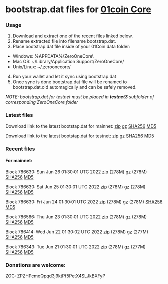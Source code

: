 # bootstrap.dat files for [01coin Core](https://01coin.io)

### Usage

1. Download and extract one of the recent files linked below.
2. Rename extracted file into filename bootstrap.dat.
3. Place bootstrap.dat file inside of your 01Coin data folder:
 - Windows: %APPDATA%\ZeroOneCore\
 - Mac OS: ~/Library/Application Support/ZeroOneCore/
 - Unix/Linux: ~/.zeroonecore/
4. Run your wallet and let it sync using bootstrap.dat
5. Once sync is done bootstrap.dat file will be renamed to bootstrap.dat.old automagically and can be safely removed.

_NOTE: bootstrap.dat for testnet must be placed in **testnet3** subfolder of corresponding ZeroOneCore folder_

### Latest files
Download link to the latest bootstap.dat for mainnet: [zip](https://files.01coin.io/mainnet/bootstrap.dat.zip) [gz](https://files.01coin.io/mainnet/bootstrap.dat.tar.gz) [SHA256](https://files.01coin.io/mainnet/sha256.txt) [MD5](https://files.01coin.io/mainnet/md5.txt)

Download link to the latest bootstap.dat for testnet: [zip](https://files.01coin.io/testnet/bootstrap.dat.zip) [gz](https://files.01coin.io/testnet/bootstrap.dat.tar.gz) [SHA256](https://files.01coin.io/testnet/sha256.txt) [MD5](https://files.01coin.io/testnet/md5.txt)

### Recent files

#### For mainnet:

Block 786630: Sun Jun 26 01:30:01 UTC 2022 [zip](https://files.01coin.io/mainnet/2022-06-26/bootstrap.dat.zip) (278M) [gz](https://files.01coin.io/mainnet/2022-06-26/bootstrap.dat.tar.gz) (278M) [SHA256](https://files.01coin.io/mainnet/2022-06-26/sha256.txt) [MD5](https://files.01coin.io/mainnet/2022-06-26/md5.txt)

Block 786630: Sat Jun 25 01:30:01 UTC 2022 [zip](https://files.01coin.io/mainnet/2022-06-25/bootstrap.dat.zip) (278M) [gz](https://files.01coin.io/mainnet/2022-06-25/bootstrap.dat.tar.gz) (278M) [SHA256](https://files.01coin.io/mainnet/2022-06-25/sha256.txt) [MD5](https://files.01coin.io/mainnet/2022-06-25/md5.txt)

Block 786630: Fri Jun 24 01:30:01 UTC 2022 [zip](https://files.01coin.io/mainnet/2022-06-24/bootstrap.dat.zip) (278M) [gz](https://files.01coin.io/mainnet/2022-06-24/bootstrap.dat.tar.gz) (278M) [SHA256](https://files.01coin.io/mainnet/2022-06-24/sha256.txt) [MD5](https://files.01coin.io/mainnet/2022-06-24/md5.txt)

Block 786566: Thu Jun 23 01:30:01 UTC 2022 [zip](https://files.01coin.io/mainnet/2022-06-23/bootstrap.dat.zip) (278M) [gz](https://files.01coin.io/mainnet/2022-06-23/bootstrap.dat.tar.gz) (278M) [SHA256](https://files.01coin.io/mainnet/2022-06-23/sha256.txt) [MD5](https://files.01coin.io/mainnet/2022-06-23/md5.txt)

Block 786414: Wed Jun 22 01:30:02 UTC 2022 [zip](https://files.01coin.io/mainnet/2022-06-22/bootstrap.dat.zip) (278M) [gz](https://files.01coin.io/mainnet/2022-06-22/bootstrap.dat.tar.gz) (277M) [SHA256](https://files.01coin.io/mainnet/2022-06-22/sha256.txt) [MD5](https://files.01coin.io/mainnet/2022-06-22/md5.txt)

Block 786343: Tue Jun 21 01:30:01 UTC 2022 [zip](https://files.01coin.io/mainnet/2022-06-21/bootstrap.dat.zip) (278M) [gz](https://files.01coin.io/mainnet/2022-06-21/bootstrap.dat.tar.gz) (277M) [SHA256](https://files.01coin.io/mainnet/2022-06-21/sha256.txt) [MD5](https://files.01coin.io/mainnet/2022-06-21/md5.txt)


### Donations are welcome:

ZOC: ZPZHPcmoQpqd3j9ktPf5PetX4SLJkBXFyP
